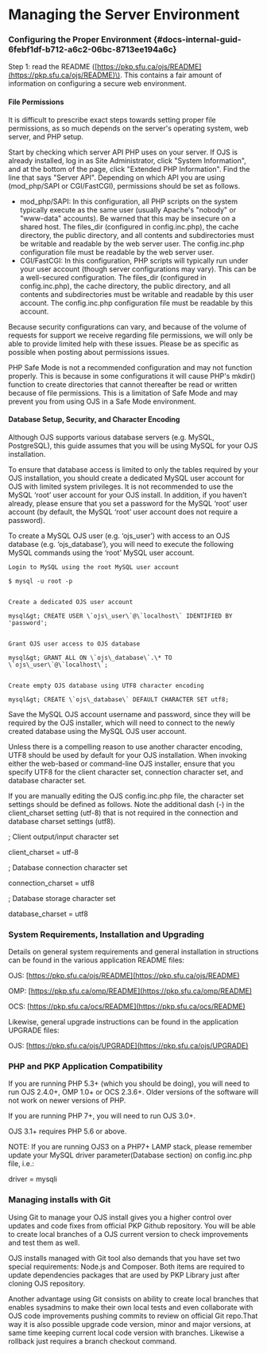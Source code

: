 # Managing the Server Environment

### Configuring the Proper Environment {#docs-internal-guid-6febf1df-b712-a6c2-06bc-8713ee194a6c}

Step 1: read the README \([https://pkp.sfu.ca/ojs/README](https://pkp.sfu.ca/ojs/README)\). This contains a fair amount of information on configuring a secure web environment.

#### File Permissions

It is difficult to prescribe exact steps towards setting proper file permissions, as so much depends on the server's operating system, web server, and PHP setup.

Start by checking which server API PHP uses on your server. If OJS is already installed, log in as Site Administrator, click "System Information", and at the bottom of the page, click "Extended PHP Information". Find the line that says "Server API". Depending on which API you are using \(mod\_php/SAPI or CGI/FastCGI\), permissions should be set as follows.

* mod\_php/SAPI: In this configuration, all PHP scripts on the system typically execute as the same user \(usually Apache's "nobody" or "www-data" accounts\). Be warned that this may be insecure on a shared host. The files\_dir \(configured in config.inc.php\), the cache directory, the public directory, and all contents and subdirectories must be writable and readable by the web server user. The config.inc.php configuration file must be readable by the web server user.
* CGI/FastCGI: In this configuration, PHP scripts will typically run under your user account \(though server configurations may vary\). This can be a well-secured configuration. The files\_dir \(configured in config.inc.php\), the cache directory, the public directory, and all contents and subdirectories must be writable and readable by this user account. The config.inc.php configuration file must be readable by this account.

Because security configurations can vary, and because of the volume of requests for support we receive regarding file permissions, we will only be able to provide limited help with these issues. Please be as specific as possible when posting about permissions issues.

PHP Safe Mode is not a recommended configuration and may not function properly. This is because in some configurations it will cause PHP's mkdir\(\) function to create directories that cannot thereafter be read or written because of file permissions. This is a limitation of Safe Mode and may prevent you from using OJS in a Safe Mode environment.

#### Database Setup, Security, and Character Encoding

Although OJS supports various database servers \(e.g. MySQL, PostgreSQL\), this guide assumes that you will be using MySQL for your OJS installation.  


To ensure that database access is limited to only the tables required by your OJS installation, you should create a dedicated MySQL user account for OJS with limited system privileges. It is not recommended to use the MySQL ‘root’ user account for your OJS install. In addition, if you haven’t already, please ensure that you set a password for the MySQL ‘root’ user account \(by default, the MySQL ‘root’ user account does not require a password\).  


To create a MySQL OJS user \(e.g. ‘ojs\_user’\) with access to an OJS database \(e.g. ‘ojs\_database’\), you will need to execute the following MySQL commands using the ‘root’ MySQL user account.  


    Login to MySQL using the root MySQL user account

    $ mysql -u root -p  


    Create a dedicated OJS user account

    mysql&gt; CREATE USER \`ojs\_user\`@\`localhost\` IDENTIFIED BY 'password';  


    Grant OJS user access to OJS database

    mysql&gt; GRANT ALL ON \`ojs\_database\`.\* TO \`ojs\_user\`@\`localhost\`;  


    Create empty OJS database using UTF8 character encoding

    mysql&gt; CREATE \`ojs\_database\` DEFAULT CHARACTER SET utf8;  


Save the MySQL OJS account username and password, since they will be required by the OJS installer, which will need to connect to the newly created database using the MySQL OJS user account.  


Unless there is a compelling reason to use another character encoding, UTF8 should be used by default for your OJS installation. When invoking either the web-based or command-line OJS installer, ensure that you specify UTF8 for the client character set, connection character set, and database character set.  


If you are manually editing the OJS config.inc.php file, the character set settings should be defined as follows. Note the additional dash \(-\) in the client\_charset setting \(utf-8\) that is not required in the connection and database charset settings \(utf8\).  


; Client output/input character set

client\_charset = utf-8  


; Database connection character set

connection\_charset = utf8  


; Database storage character set

database\_charset = utf8  


### System Requirements, Installation and Upgrading

Details on general system requirements and general installation in structions can be found in the various application README files:  


OJS: [https://pkp.sfu.ca/ojs/README](https://pkp.sfu.ca/ojs/README)

OMP: [https://pkp.sfu.ca/omp/README](https://pkp.sfu.ca/omp/README)

OCS: [https://pkp.sfu.ca/ocs/README](https://pkp.sfu.ca/ocs/README)  


Likewise, general upgrade instructions can be found in the application UPGRADE files:  


OJS: [https://pkp.sfu.ca/ojs/UPGRADE](https://pkp.sfu.ca/ojs/UPGRADE)  


### PHP and PKP Application Compatibility

If you are running PHP 5.3+ \(which you should be doing\), you will need to run OJS 2.4.0+, OMP 1.0+ or OCS 2.3.6+. Older versions of the software will not work on newer versions of PHP.  


If you are running PHP 7+, you will need to run OJS 3.0+.  


OJS 3.1+ requires PHP 5.6 or above.  


NOTE: If you are running OJS3 on a PHP7+ LAMP stack, please remember update your MySQL driver parameter\(Database section\) on config.inc.php file, i.e.:  
   

driver = mysqli

### Managing installs with Git

Using Git to manage your OJS install gives you a higher control over updates and code fixes from official PKP Github repository. You will be able to create local branches of a OJS current version to check improvements and test them as well.  


OJS installs managed with Git tool also demands that you have set two special requirements: Node.js and Composer. Both items are required to update dependencies packages that are used by PKP Library just after cloning OJS repository.  


Another advantage using Git consists on ability to create local branches that enables sysadmins to make their own local tests and even collaborate with OJS code  improvements pushing commits to review on official Git repo.That way it is also possible upgrade code version, minor and major versions, at same time keeping current local code version with branches. Likewise a rollback just requires a branch checkout command.

